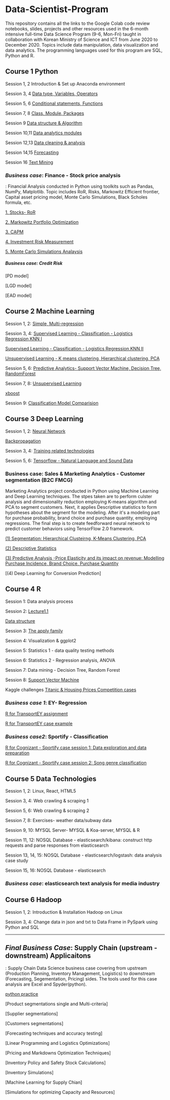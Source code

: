 # Data-Scientist-Program 

This repository contains all the links to the Google Colab code review notebooks, slides, projects and other resources used in the 6-month intensive full-time Data Science 
Program (9-6, Mon-Fri) taught in collaboration with Korean Ministry of Science and ICT from June 2020 to December 2020.
Topics include data manipulation, data visualization and data analytics. The programming languages used for this program are SQL, Python and R. 


## Course 1 Python 

Session 1, 2  Introduction & Set up Anaconda environment 

Session 3, 4  [Data type, Variables, Operators](https://colab.research.google.com/drive/1M3c6j2i1HrUm5kX9ICKTqobDgmHITuao)

Session 5, 6  [Conditional statements, Functions](https://colab.research.google.com/drive/1Jn1LwwI2ZgVZ_j-tgMfg5yUNe_oG5JtD)

Session 7, 8  [Class, Module, Packages](https://colab.research.google.com/drive/1-5EEk8JljwaTiev5uy5kH42-ENX3buDG#scrollTo=yMrK0uEBexsZ)

Session 9     [Data structure & Algorithm](https://colab.research.google.com/drive/1uULTdRm_VFxS-_JKYWCBlhHHdESHk9rc)

Session 10,11 [Data analytics modules](https://colab.research.google.com/drive/1TZYuVFyx3u05Q9hPF8fXg-gW9IQ9KWS4)

Session 12,13 [Data cleaning & analysis](https://colab.research.google.com/drive/147WJGYzAnjKjVtuEqrPnkAfvw5xbvz-h#scrollTo=lmzFmp6UBpR3)

Session 14,15 [Forecasting](https://colab.research.google.com/drive/1arTmU04ouXX-z1XA-PqKDxHH9Hu3wglk)

Session 16 [Text Mining](https://colab.research.google.com/drive/1yWYjcXzx8cuEL1Di0spPi-r8JAuRRoWs#scrollTo=vbngzDXbEsvh)

### *Business case*: Finance - Stock price analysis  

: Financial Analysis conducted in Python using toolkits such as Pandas, NumPy, Matplotlib. Topic includes RoR, Risks, Markowitz Efficient frontier, Capital asset pricing model, Monte Carlo Simulations, Black Scholes formula, etc. 

[1. Stocks- RoR](https://colab.research.google.com/drive/1bg995tce8UTshT2lowAqHEZrNTOiBKmY)

[2. Markowitz Portfolio Optimization](https://colab.research.google.com/drive/1XD7VsH-XhLJoRsGVWWVC0Ko5_ucqNvA5)  

[3. CAPM](https://colab.research.google.com/drive/16rNklenIdWIa4qAYtAz9kHpuLS-sed9i) 

[4. Investment Risk Measurement](https://colab.research.google.com/drive/1bMPfcfbXY6jd0g1czZCrBp7Vs9eC0DMi#scrollTo=0WT1CRwrQHU_)

[5. Monte Carlo Simulations Analaysis](https://colab.research.google.com/drive/1xq7aExJpw0WJeYxzmSvJTgNgR67AnVKb)

##### *Business case*: Credit Risk

[PD model]

[LGD model]

[EAD model]


## Course 2 Machine Learning 

Session 1, 2: [Simple, Multi-regression](https://colab.research.google.com/drive/1lOOGLjasUdmt0fcdIVQQWEYawvEeRfpv)

Session 3, 4: [Supervised Learning - Classification - Logistics Regression,KNN I](https://colab.research.google.com/drive/1LoDrEItc0ymSvVJGPf1_GRU1HD2KnLHP) 

[Supervised Learning - Classification - Logistics Regression,KNN II](https://colab.research.google.com/drive/1QtZxJPXaWNPBlP0fJndUAXtXm8DNYAhE) 

[Unsupervised Learning - K means clustering, Hierarchical clustering, PCA](https://colab.research.google.com/drive/1lEmZEP8lApeC40Nd3m2vkbevf3iseGC4)

Session 5, 6: [Predictive Analytics- Support Vector Machine, Decision Tree, RandomForest](https://colab.research.google.com/drive/18rgkVLqmiaTSNeqAYLXJuExFeh7PpZiq)

Session 7, 8: [Unsupervised Learning](https://colab.research.google.com/drive/1x09-GI593uhgrW9-1Us1CHFt6Zgdaryu)

[xboost](https://colab.research.google.com/drive/1rmZS1Bl0McIM9-M96GBtY-_iN5CQfqr2#scrollTo=UHZQnq_-arms)

Session 9: [Classification Model Comparision](https://colab.research.google.com/drive/1fnoFpeGoyPM6gsC58j_pFWbsDZGIAGNj#scrollTo=8sIU-FD3oHFP)


## Course 3 Deep Learning 

Session 1, 2: [Neural Network](https://colab.research.google.com/drive/10xE0DlLgEEmPDp0NFiDqxf4mO6rGPmO7)

[Backpropagation](https://colab.research.google.com/drive/1JDQsPzCD8W-bojnsoMyKUC79fIjP7Y2c)

Session 3, 4: [Training related technologies](https://colab.research.google.com/drive/1aYmva_jjWyD5UeCHCuA8iAxEi3aHgOYn) 

Session 5, 6: [Tensorflow - Natural Language and Sound Data](https://colab.research.google.com/drive/1t1X36bGZBzHhr_64Q1YzvkBLOsInH_5K#scrollTo=GO7sB2HUYQYk) 

### Business case: Sales & Marketing Analytics - Customer segmentation (B2C FMCG)  

Marketing Analytics project conducted in Python using Machine Learning and Deep Learning techniques. The stpes taken are to perform culster analysis and dimensionality reduction employing K-means algorithm and PCA to segment customers. Next, it applies Descriptive statistics to form hypotheses about the segment for the modeling. After it's a modeling part for purchase probability, brand choice and purchase quantity, employing regressions. The final step is to create feedforward neural network to predict customer behaviors using TensorFlow 2.0 framework.

[(1) Segmentation: Hierarchical Clusteirng, K-Means Clustering, PCA](https://colab.research.google.com/drive/1-2kIfx3HJaa6LRCowGLsUk4A4EU05Pwz#scrollTo=cu11MrhsvhJQ)

[(2) Descriptive Statistics](https://colab.research.google.com/drive/1qe0LtgO1BDAiOb6UrBParTXutwBHqX5M)

[(3) Predictive Analysis -Price Elasticity and its impact on revenue: Modelling Purchase Incidence, Brand Choice, Purchase Quantity](https://colab.research.google.com/drive/1gbWrs6o6-MJSwAGkFN1OnYUvCEvC3RS9)

[(4) Deep Learning for Conversion Prediction] 


## Course 4 R 

Session 1: Data analysis process  

Session 2: [Lecture1.1](https://colab.research.google.com/drive/1Tw7gn4JhrWdBP114n3sXaE3GMJgWsOm2)

[Data structure](https://colab.research.google.com/drive/185vcHJzAKCbko37MG-QkcxoiIkRZDANT#scrollTo=gMKQCwNglkHe)

Session 3: [The apply family](https://colab.research.google.com/drive/1l6TG8E5Mjm7pyRmXjahZRtAwlUO5twGy#scrollTo=4qYrAjhK4I3L&uniqifier=2)

Session 4: Visualization & ggplot2
 
Session 5: Statistics 1 - data quality testing methods

Session 6: Statistics 2 - Regression analysis, ANOVA  

Session 7: Data mining - Decision Tree, Random Forest

Session 8: [Support Vector Machine](https://colab.research.google.com/drive/1QjhmbrwDcGhVDlYCT0_phO01Z-CNGh-R#scrollTo=k0LkOhur09Mm)

Kaggle challenges
[Titanic & Housing Prices Competition cases](https://colab.research.google.com/drive/1fdy9yqUYVOuRKgQCmFpbuRhYCnYa_kXk)

### *Business case 1*: EY- Regression

[R for TransportEY assignment](https://colab.research.google.com/drive/1d0jfqrtZSD5Zk2A6Qx802bhI2FBzhnMi#scrollTo=yEx4m4lmDe-4) 

[R for TransportEY case example](https://colab.research.google.com/drive/1rl5CuD6JvIjvzFhs-2OdrKw9uvmvNCGM)

### *Business case2*: Sportify - Classification 
[R for Cognizant - Sportify case session 1: Data exploration and data preparation](https://colab.research.google.com/drive/1xTFBaoqvhaviLRf6bPslDpaMXvTsRVLK)

[R for Cognizant - Sportify case session 2: Song genre classification](https://colab.research.google.com/drive/1apIwvmIWgPFEoNam9IHQtDRyFNyNuSwy)


## Course 5 Data Technologies 

Session 1, 2: Linux, React, HTML5

Session 3, 4: Web crawling & scraping 1

Session 5, 6: Web crawling & scraping 2

Session 7, 8: Exercises- weather data/subway data

Session 9, 10: MYSQL Server- MYSQL & Koa-server, MYSQL & R

Session 11, 12: NOSQL Database - elasticsearch/kibana: construct http requests and parse responses from elasticsearch

Session 13, 14, 15: NOSQL Database - elasticsearch/logstash: data analysis case study 

Session 15, 16: NOSQL Database - elasticsearch 

### *Business case*: elasticsearch text analysis for media industry


## Course 6 Hadoop

Session 1, 2: Introduction & Installation Hadoop on Linux 

Session 3, 4: Change data in json and txt to Data Frame in PySpark using Python and SQL  


--------------------------------------------------------------------------------------------------------------------------------------------------------------------------------

## *Final Business Case*: Supply Chain (upstream - downstream) Applicaitons 
: Supply Chain Data Science business case covering from upstream (Production Planning, Inventory Management, Logistics) to downstream (Forecasting, Segementation, Pricing) sides. The tools used for this case analysis are Excel and Spyder(python). 

[python practice](https://colab.research.google.com/drive/1TwD_YuHhTArlznBqCqw3whvuI1afbwvw#scrollTo=JSGg4ptWryTk)

[Product segmentations single and Multi-criteria]

[Supplier segmentations]

[Customers segmentations]

[Forecasting techniques and accuracy testing]

[Linear Programming and Logistics Optimizations]

[Pricing and Markdowns Optimization Techniques]

[Inventory Policy and Safety Stock Calculations] 

[Inventory Simulations]

[Machine Learning for Supply Chian]

[Simulations for optimizing Capacity and Resources] 



